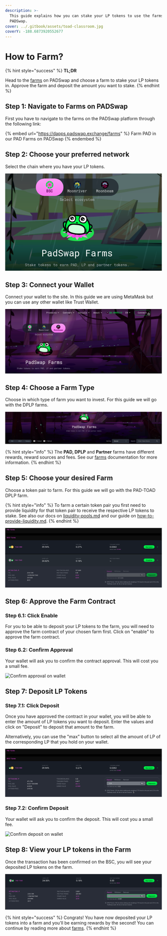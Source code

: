 ```yaml
---
description: >-
  This guide explains how you can stake your LP tokens to use the farms on
  PADSwap.
cover: ../.gitbook/assets/toad-classroom.jpg
coverY: -188.6873920552677
---
```


# How to Farm?

{% hint style="success" %}
**TL;DR**

Head to the [farms](https://dapps.padswap.exchange) on PADSwap and choose a farm to stake your LP tokens in. Approve the farm and deposit the amount you want to stake.
{% endhint %}

## Step 1: Navigate to Farms on PADSwap

First you have to navigate to the farms on the PADSwap platform through the following link:

{% embed url="https://dapps.padswap.exchange/farms" %}
Farm PAD in our PAD Farms on PADSwap
{% endembed %}

## Step 2: Choose your preferred network

Select the chain where you have your LP tokens.

![Choose your network](../.gitbook/assets/chooseYourDesiredNetwork.png)

## Step 3: Connect your Wallet

Connect your wallet to the site. In this guide we are using MetaMask but you can use any other wallet like Trust Wallet.

![connect your preferred wallet](../.gitbook/assets/connectYourWallet.png)

## &#x20;Step 4: Choose a Farm Type

Choose in which type of farm you want to invest. For this guide we will go with the DPLP farms.

![use the button to select between standard, dplp or partner farms](../.gitbook/assets/chooseYourFarmType.png)

{% hint style="info" %}
The **PAD, DPLP** and **Partner** farms have different rewards, reward sources and fees. See our [farms](../products/farms/ "mention") documentation for more information.
{% endhint %}

## Step 5: Choose your desired Farm

Choose a token pair to farm. For this guide we will go with the PAD-TOAD DPLP farm.

{% hint style="info" %}
To farm a certain token pair you first need to provide liquidity for that token pair to receive the respective LP tokens to stake. See also our docs on [liquidity-pools.md](../products/padswap/liquidity-pools.md "mention") and our guide on [how-to-provide-liquidity.md](how-to-provide-liquidity.md "mention").
{% endhint %}

![Choose your preferred farm](../.gitbook/assets/EnableYourFarms.png)

## Step 6: Approve the Farm Contract

### Step 6.1: Click Enable

For you to be able to deposit your LP tokens to the farm, you will need to approve the farm contract of your chosen farm first. Click on "enable" to approve the farm contract.

### Step 6.2: Confirm Approval

Your wallet will ask you to confirm the contract approval. This will cost you a small fee.

![Confirm approval on wallet](https://github.com/ToadNetwork/Docs/blob/main/docs/\_media/howtos/PadSwapAddingLiquidity19\_approveFarmOnWallet.png?raw=true)

## Step 7: Deposit LP Tokens

### Step 7.1: Click Deposit

Once you have approved the contract in your wallet, you will be able to enter the amount of LP tokens you want to deposit. Enter the values and click on "Deposit" to deposit that amount to the farm.

Alternatively, you can use the "max" button to select all the amount of LP of the corresponding LP that you hold on your wallet.

![select the amount to deposit](../.gitbook/assets/DepositTokens.png)

### Step 7.2: Confirm Deposit

Your wallet will ask you to confirm the deposit. This will cost you a small fee.

![Confirm deposit on wallet](https://github.com/ToadNetwork/Docs/blob/main/docs/\_media/howtos/PadSwapAddingLiquidity21\_confirmDepositOnWallet.png?raw=true)

## Step 8: View your LP tokens in the Farm

Once the transaction has been confirmed on the BSC, you will see your deposited LP tokens on the farm.

![verify staked LP tokens](../.gitbook/assets/CheckToVerifyDeposit.png)

{% hint style="success" %}
Congrats! You have now deposited your LP tokens into a farm and you'll be earning rewards by the second! You can continue by reading more about [farms](../products/farms/ "mention").
{% endhint %}

